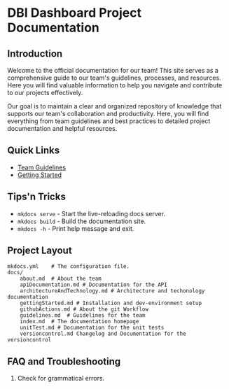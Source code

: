# DBI Dashboard Project Documentation

## Introduction

Welcome to the official documentation for our team! This site serves as a comprehensive guide to our team's guidelines, processes, and resources. Here you will find valuable information to help you navigate and contribute to our projects effectively.

Our goal is to maintain a clear and organized repository of knowledge that supports our team's collaboration and productivity. Here, you will find everything from team guidelines and best practices to detailed project documentation and helpful resources.

## Quick Links

- [Team Guidelines](guidelines.md)
- [Getting Started](gettingStarted.md)

## Tips'n Tricks

* `mkdocs serve` - Start the live-reloading docs server.
* `mkdocs build` - Build the documentation site.
* `mkdocs -h` - Print help message and exit.

## Project Layout

    mkdocs.yml    # The configuration file.
    docs/
        about.md  # About the team
        apiDocumentation.md # Documentation for the API
        architectureAndTechnology.md # Architecture and techonology documentation
        gettingStarted.md # Installation and dev-environment setup
        githubActions.md # About the git Workflow
        guidelines.md  # Guidelines for the team
        index.md  # The documentation homepage
        unitTest.md # Documentation for the unit tests
        versioncontrol.md Changelog and Documentation for the versioncontrol
        
## FAQ and Troubleshooting

1. Check for grammatical errors.